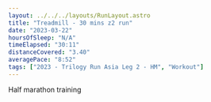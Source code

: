 ```yaml
---
layout: ../../../layouts/RunLayout.astro
title: "Treadmill - 30 mins z2 run"
date: "2023-03-22"
hoursOfSleep: "N/A"
timeElapsed: "30:11"
distanceCovered: "3.40"
averagePace: "8:52"
tags: ["2023 - Trilogy Run Asia Leg 2 - HM", "Workout"]
---
```


Half marathon training
